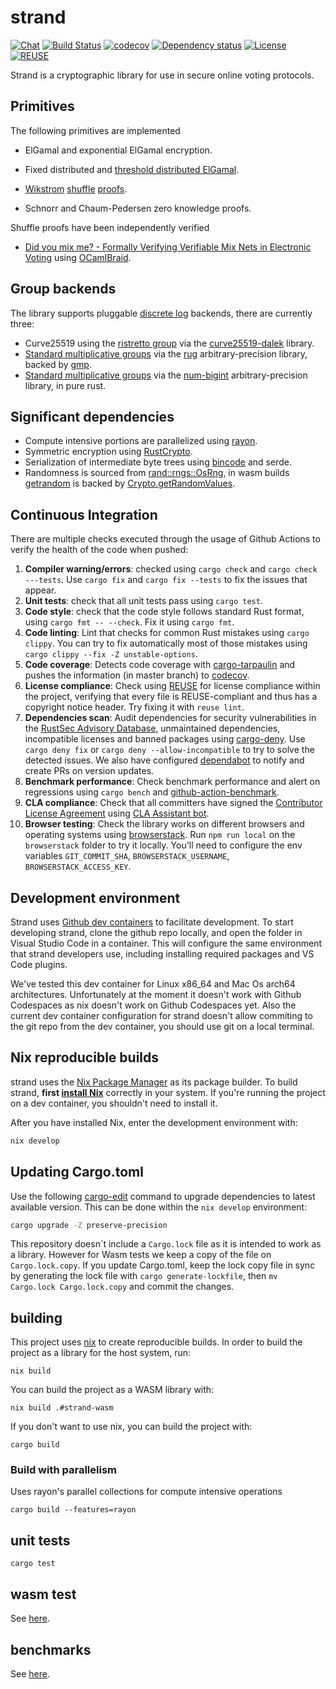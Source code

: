 <!--
SPDX-FileCopyrightText: 2022 David Ruescas <david@sequentech.io>
SPDX-FileCopyrightText: 2022 Eduardo Robles <edu@nsequentech.io>

SPDX-License-Identifier: AGPL-3.0-only
-->
# strand

[![Chat][discord-badge]][discord-link]
[![Build Status][build-badge]][build-link]
[![codecov][codecov-badge]][codecov-link]
[![Dependency status][dependencies-badge]][dependencies-link]
[![License][license-badge]][license-link]
[![REUSE][reuse-badge]][reuse-link]

Strand is a cryptographic library for use in secure online voting protocols. 

## Primitives

The following primitives are implemented

* ElGamal and exponential ElGamal encryption.

* Fixed distributed and [threshold distributed ElGamal].

* [Wikstrom] [shuffle] [proofs].

* Schnorr and Chaum-Pedersen zero knowledge proofs.

Shuffle proofs have been independently verified

* [Did you mix me? - Formally Verifying Verifiable Mix Nets in Electronic Voting] using [OCamlBraid].

## Group backends

The library supports pluggable [discrete log] backends, there are currently three:

* Curve25519 using the [ristretto group] via the [curve25519-dalek] library.
* [Standard multiplicative groups] via the [rug] arbitrary-precision library, backed by [gmp].
* [Standard multiplicative groups] via the [num-bigint] arbitrary-precision library, in pure rust.

## Significant dependencies

* Compute intensive portions are parallelized using [rayon].
* Symmetric encryption using [RustCrypto](https://github.com/RustCrypto/block-ciphers).
* Serialization of intermediate byte trees using [bincode](https://crates.io/crates/bincode) and serde.
* Randomness is sourced from [rand::rngs::OsRng], in wasm builds [getrandom] is backed by [Crypto.getRandomValues].

## Continuous Integration

There are multiple checks executed through the usage of Github Actions to verify
the health of the code when pushed:
1. **Compiler warning/errors**: checked using `cargo check` and 
`cargo check ---tests`. Use `cargo fix` and `cargo fix --tests` to fix the 
issues that appear.
2. **Unit tests**: check that all unit tests pass using `cargo test`.
3. **Code style**: check that the code style follows standard Rust format, using
`cargo fmt -- --check`. Fix it using `cargo fmt`.
4. **Code linting**: Lint that checks for common Rust mistakes using 
`cargo clippy`. You can try to fix automatically most of those mistakes using
`cargo clippy --fix -Z unstable-options`.
5. **Code coverage**: Detects code coverage with [cargo-tarpaulin] and pushes
the information (in master branch) to [codecov].
6. **License compliance**: Check using [REUSE] for license compliance within
the project, verifying that every file is REUSE-compliant and thus has a 
copyright notice header. Try fixing it with `reuse lint`.
7. **Dependencies scan**: Audit dependencies for security vulnerabilities in the
[RustSec Advisory Database], unmaintained dependencies, incompatible licenses
and banned packages using [cargo-deny]. Use `cargo deny fix` or
`cargo deny --allow-incompatible` to try to solve the detected issues. We also
have configured [dependabot] to notify and create PRs on version updates.
8. **Benchmark performance**: Check benchmark performance and alert on
regressions using `cargo bench` and [github-action-benchmark].
9. **CLA compliance**: Check that all committers have signed the 
[Contributor License Agreement] using [CLA Assistant bot].
10. **Browser testing**: Check the library works on different browsers and operating
systems using [browserstack](https://www.browserstack.com/). Run `npm run local`
on the `browserstack` folder to try it locally. You'll need to configure the env variables 
`GIT_COMMIT_SHA`, `BROWSERSTACK_USERNAME`, `BROWSERSTACK_ACCESS_KEY`.

## Development environment

Strand uses [Github dev containers] to facilitate development. To start developing strand,
clone the github repo locally, and open the folder in Visual Studio Code in a container. This
will configure the same environment that strand developers use, including installing required
packages and VS Code plugins.

We've tested this dev container for Linux x86_64 and Mac Os arch64 architectures. Unfortunately
at the moment it doesn't work with Github Codespaces as nix doesn't work on Github Codespaces yet.
Also the current dev container configuration for strand doesn't allow commiting to the git repo
from the dev container, you should use git on a local terminal.

## Nix reproducible builds

strand uses the [Nix Package Manager] as its package
builder. To build strand, **first [install Nix]** correctly
in your system. If you're running the project on a dev container,
you shouldn't need to install it.

After you have installed Nix, enter the development environment with:

```bash
nix develop
```

## Updating Cargo.toml

Use the following [cargo-edit] command to upgrade dependencies to latest
available version. This can be done within the `nix develop` environment:

```bash
cargo upgrade -Z preserve-precision
```

This repository doesn´t include a `Cargo.lock` file as it is intended to work as a library. However for Wasm tests we keep a copy of the file on `Cargo.lock.copy`. If you update Cargo.toml, keep the lock copy file in sync by generating the lock file with `cargo generate-lockfile`, then `mv Cargo.lock Cargo.lock.copy` and commit the changes.

## building

This project uses [nix](https://nixos.org/) to create reproducible builds. In order to build the project as a library for the host system, run:

```nix build```

You can build the project as a WASM library with:

```nix build .#strand-wasm```

If you don't want to use nix, you can build the project with:

```cargo build```

### Build with parallelism

Uses rayon's parallel collections for compute intensive operations

```cargo build --features=rayon```

## unit tests

```cargo test```

## wasm test

See [here](https://github.com/sequentech/strand/tree/main/src/wasm/test).

## benchmarks

See [here](https://github.com/sequentech/strand/tree/main/benches).

[cargo-deny]: https://github.com/EmbarkStudios/cargo-deny
[cargo-edit]: https://crates.io/crates/cargo-edit
[codecov]: https://codecov.io/
[REUSE]: https://reuse.software/
[cargo-tarpaulin]: https://github.com/xd009642/tarpaulin
[github-action-benchmark]: https://github.com/benchmark-action/github-action-benchmark
[Contributor License Agreement]: https://cla-assistant.io/sequentech/strand?pullRequest=27
[CLA Assistant bot]: https://github.com/cla-assistant/cla-assistant
[dependabot]:https://docs.github.com/en/code-security/dependabot/dependabot-version-updates/configuring-dependabot-version-updates
[RustSec Advisory Database]: https://github.com/RustSec/advisory-db/
[rayon]: https://github.com/rayon-rs/rayon
[threshold distributed ElGamal]: https://members.loria.fr/VCortier/files/Papers/WPES2013.pdf
[Wikstrom]: http://www.csc.kth.se/~terelius/TeWi10Full.pdf
[shuffle]: https://eprint.iacr.org/2011/168.pdf
[proofs]: https://www.ifca.ai/fc17/voting/papers/voting17_HLKD17.pdf
[Did you mix me? - Formally Verifying Verifiable Mix Nets in Electronic Voting]: https://eprint.iacr.org/2020/1114.pdf
[OCamlBraid]: https://github.com/nvotes/secure-e-voting-with-coq/tree/master/OCamlBraid
[discrete log]: https://en.wikipedia.org/wiki/Decisional_Diffie%E2%80%93Hellman_assumption
[ristretto group]: https://ristretto.group/
[curve25519-dalek]: https://github.com/dalek-cryptography/curve25519-dalek
[Standard multiplicative groups]: https://en.wikipedia.org/wiki/Schnorr_group
[rug]: https://crates.io/crates/rug
[gmp]: https://gmplib.org/
[num-bigint]: https://crates.io/crates/num-bigint
[rand::rngs::OsRng]: https://docs.rs/rand/latest/rand/rngs/struct.OsRng.html
[getrandom]: https://crates.io/crates/getrandom
[Crypto.getRandomValues]: https://www.w3.org/TR/WebCryptoAPI/#Crypto-method-getRandomValues
[Nix Package Manager]: https://nixos.org/
[install Nix]: https://nixos.org/
[Github dev containers]: https://docs.github.com/en/codespaces/setting-up-your-project-for-codespaces/introduction-to-dev-containers

[discord-badge]: https://img.shields.io/discord/1006401206782001273?style=plastic
[discord-link]: https://discord.gg/WfvSTmcdY8

[build-badge]: https://github.com/sequentech/strand/workflows/CI/badge.svg?branch=main&event=push
[build-link]: https://github.com/sequentech/strand/actions?query=workflow%3ACI

[codecov-badge]: https://codecov.io/gh/sequentech/strand/branch/main/graph/badge.svg?token=W5QNYDEJCX
[codecov-link]: https://codecov.io/gh/sequentech/strand

[dependencies-badge]: https://deps.rs/repo/github/sequentech/strand/status.svg
[dependencies-link]: https://deps.rs/repo/github/sequentech/strand

[license-badge]: https://img.shields.io/github/license/sequentech/strand?label=license
[license-link]: https://github.com/sequentech/strand/blob/master/LICENSE

[reuse-badge]: https://api.reuse.software/badge/github.com/sequentech/strand
[reuse-link]: https://api.reuse.software/info/github.com/sequentech/strand

